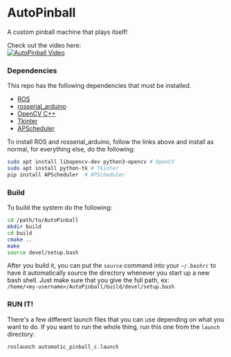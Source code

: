 # AutoPinball
A custom pinball machine that plays itself!

Check out the video here:  
[![AutoPinball Video](http://img.youtube.com/vi/dy7oVSNtaRk/0.jpg)](https://www.youtube.com/watch?v=dy7oVSNtaRk "AutoPinball")

### Dependencies
This repo has the following dependencies that must be installed.
 * [ROS](http://wiki.ros.org/melodic/Installation/Ubuntu)
 * [rosserial_arduino](http://wiki.ros.org/rosserial_arduino/Tutorials/Arduino%20IDE%20Setup)
 * [OpenCV C++](https://opencv.org/)
 * [Tkinter](https://docs.python.org/3/library/tkinter.html)
 * [APScheduler](https://apscheduler.readthedocs.io/en/stable/)
 
To install ROS and rosserial_arduino, follow the links above and install as normal, for everything else, do the following:

```bash
sudo apt install libopencv-dev python3-opencv # OpenCV
sudo apt install python-tk # Tkinter
pip install APScheduler  # APScheduler
```
 
### Build
To build the system do the following:
```bash
cd /path/to/AutoPinball
mkdir build
cd build
cmake ..
make
source devel/setup.bash
```

After you build it, you can put the `source` command into your `~/.bashrc` to have it automatically source the directory whenever you start up a new bash shell. Just make sure that you give the full path, ex:  
`/home/<my-username>/AutoPinball/build/devel/setup.bash`

### RUN IT!
There's a few different launch files that you can use depending on what you want to do.
If you want to run the whole thing, run this one from the `launch` directory:  
```bash
roslaunch automatic_pinball_c.launch
```
